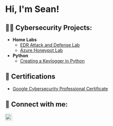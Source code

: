 <h1>Hi, I'm Sean! </h1>

<h2>👨‍💻 Cybersecurity Projects:</h2>

- <b>Home Labs</b>
  - [EDR Attack and Defense Lab](https://github.com/seanmarcus1/EDR-Attack-and-Defend)
  - [Azure Honeypot Lab](https://github.com/seanmarcus1/Azure-Honeypot-Live-Attack-Visualization)
- <b>Python</b>
  - [Creating a Keylogger in Python](https://github.com/seanmarcus1/URL)

<h2>📄 Certifications</h2>

- [Google Cybersecurity Professional Certificate](https://www.credly.com/badges/7d862c4b-8338-4990-abfc-bcfef63cb150/public_url)

<h2> 🤳 Connect with me:</h2>


[<img align="left" alt="SeanMarcus | LinkedIn" width="22px" src="https://cdn.jsdelivr.net/npm/simple-icons@v3/icons/linkedin.svg" />][linkedin]



[linkedin]: https://linkedin.com/in/seanmarcus

<!--
**joshmadakor1/joshmadakor1** is a ✨ _special_ ✨ repository because its `README.md` (this file) appears on your GitHub profile.

Here are some ideas to get you started:

- 🔭 I’m currently working on ...
- 🌱 I’m currently learning ...
- 👯 I’m looking to collaborate on ...
- 🤔 I’m looking for help with ...
- 💬 Ask me about ...
- 📫 How to reach me: ...
- 😄 Pronouns: ...
- ⚡ Fun fact: ...
-->
